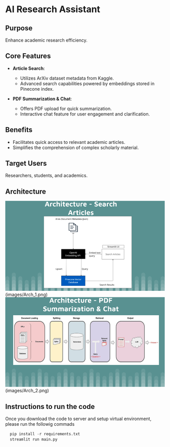 # AI Research Assistant

## Purpose
Enhance academic research efficiency.

## Core Features

- **Article Search**: 
  - Utilizes ArXiv dataset metadata from Kaggle.
  - Advanced search capabilities powered by embeddings stored in Pinecone index.

- **PDF Summarization & Chat**: 
  - Offers PDF upload for quick summarization.
  - Interactive chat feature for user engagement and clarification.

## Benefits

- Facilitates quick access to relevant academic articles.
- Simplifies the comprehension of complex scholarly material.

## Target Users

Researchers, students, and academics.

## Architecture 


![Project Architecture 1](images/Arch_1.png)(images/Arch_1.png)
![Project Architecture 2](images/Arch_2.png)(images/Arch_2.png)

## Instructions to run the code

Once you download the code to server and setup virtual environment, please run the followig commads

```python
  pip install -r requirements.txt
  streamlit run main.py
